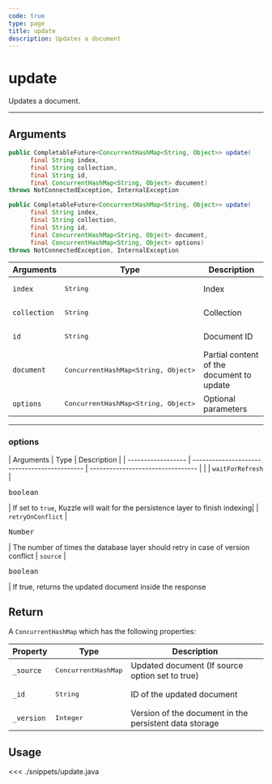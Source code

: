 ```yaml
---
code: true
type: page
title: update
description: Updates a document
---
```


# update

Updates a document.

---

## Arguments
 
```java
public CompletableFuture<ConcurrentHashMap<String, Object>> update(
      final String index,
      final String collection,
      final String id,
      final ConcurrentHashMap<String, Object> document)
throws NotConnectedException, InternalException

public CompletableFuture<ConcurrentHashMap<String, Object>> update(
      final String index,
      final String collection,
      final String id,
      final ConcurrentHashMap<String, Object> document,
      final ConcurrentHashMap<String, Object> options)
throws NotConnectedException, InternalException
```

| Arguments          | Type                                         | Description                       |
| ------------------ | -------------------------------------------- | --------------------------------- |
| `index`            | <pre>String</pre>                            | Index                             |
| `collection`       | <pre>String</pre>                            | Collection                        |
| `id        `       | <pre>String</pre>                            | Document ID                        |
| `document`         | <pre>ConcurrentHashMap<String, Object></pre> | Partial content of the document to update |
| `options`          | <pre>ConcurrentHashMap<String, Object></pre> | Optional parameters               |

---

### options

| Arguments          | Type                                         | Description                       |
| ------------------ | -------------------------------------------- | --------------------------------- |           |
| `waitForRefresh`   | <pre>boolean</pre>                           | If set to `true`, Kuzzle will wait for the persistence layer to finish indexing|
| `retryOnConflict`  | <pre>Number</pre>                            | The number of times the database layer should retry in case of version conflict
| `source`           | <pre>boolean</pre>                           | If true, returns the updated document inside the response

## Return

A `ConcurrentHashMap` which has the following properties:

| Property     | Type                         | Description                                                    |
|------------- |----------------------------- |--------------------------------------------------------------- |
| `_source`    | <pre>ConcurrentHashMap</pre> | Updated document (If source option set to true)                |
| `_id`        | <pre>String</pre>            | ID of the updated document                                     |
| `_version`   | <pre>Integer</pre>           | Version of the document in the persistent data storage         |

## Usage

<<< ./snippets/update.java
